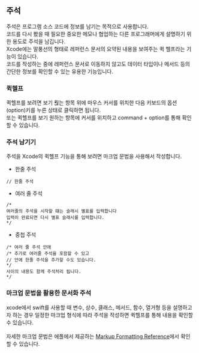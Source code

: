 ## 주석
주석은 프로그램 소스 코드에 정보를 남기는 목적으로 사용합니다. <br />
코드를 다시 봤을 때 필요한 중요한 메모나 협업하는 다른 프로그래머에게 설명하기 위한 용도로 주석을 남깁니다. <br />
Xcode에는 말풍선의 형태로 레퍼런스 문서의 요약된 내용을 보여주는 퀵 헬프라는 기능이 있습니다. <br />
코드를 작성하는 중에 레퍼런스 문서로 이동하지 않고도 데이터 타입이나 메서드 등의 간단한 정보를 확인할 수 있는 유용한 기능입니다. <br />

### 퀵헬프
퀵헬프를 보려면 보기 웒는 항목 위에 마우스 커서를 위치한 다음 키보드의 옵션(option)키를 누른 상태로 클릭하면 됩니다. <br />
또는 퀵헬프를 보기 원하는 항목에 커서를 위치하고 command + option를 통해 확인할 수 있습니다.

### 주석 남기기
주석을 Xcode의 퀵헬프 기능을 통해 보려면 마크업 문법을 사용해서 작성합니다.

- 한줄 주석
```
// 한줄 주석
```
- 여러 줄 주석
```
/*
여러줄의 주석을 시작할 떄는 슬래시 별표를 입력합니다
입력이 완료되면 다시 별표 슬래시를 입력합니다.
*/
```
- 중첩 주석
```
/* 여러 줄 주석 안에
/* 추가로 여러줄 주석을 포함할 수 있고
// 안에 한줄 주석을 추가할 수도 있습니다.
*/
사이의 내용도 함께 주석처리 됩니다.
*/
```
### 마크업 문법을 활용한 문서화 주석
xcode에서 swift를 사용할 때 변수, 상수, 클래스, 메서드, 함수, 열거형 등을 설명하고자 하는 경우 일정한 마크업 형식에 따라 주석을 작성하면 퀵헬프를 통해 내용을 확인할 수 있습니다. <br /><br />
자세한 마크업 문법은 애플에서 제공하는 [Markup Formatting Reference](https://developer.apple.com/library/archive/documentation/Xcode/Reference/xcode_markup_formatting_ref/)에서 확인할 수 있습니다.
